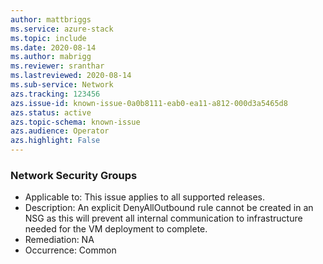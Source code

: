 ```yaml
---
author: mattbriggs
ms.service: azure-stack
ms.topic: include
ms.date: 2020-08-14
ms.author: mabrigg
ms.reviewer: sranthar
ms.lastreviewed: 2020-08-14
ms.sub-service: Network
azs.tracking: 123456
azs.issue-id: known-issue-0a0b8111-eab0-ea11-a812-000d3a5465d8
azs.status: active
azs.topic-schema: known-issue
azs.audience: Operator
azs.highlight: False
---
```

### Network Security Groups

- Applicable to: This issue applies to all supported releases.
- Description: An explicit DenyAllOutbound rule cannot be created in an NSG as this will prevent all internal communication to infrastructure needed for the VM deployment to complete. 
- Remediation: NA
- Occurrence: Common